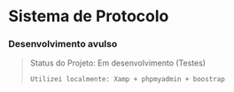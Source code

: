 # Sistema de Protocolo
<h3>Desenvolvimento avulso</h3>

> Status do Projeto: Em desenvolvimento (Testes)
> ```
> Utilizei localmente: Xamp + phpmyadmin + boostrap
> ```
